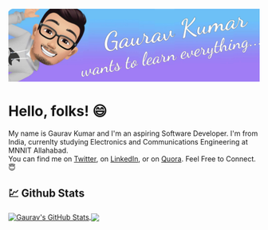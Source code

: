![Header](https://github.com/gauravk268/gauravk268/blob/master/wall.jpg "Header")

# Hello, folks! :smile:
My name is Gaurav Kumar and I'm an aspiring Software Developer. I'm from India, currenlty studying Electronics and Communications Engineering at MNNIT Allahabad. </br>
You can find me on <a href="https://twitter.com/gaurav_k268">Twitter</a>, on <a href="https://www.linkedin.com/in/gauravk268">LinkedIn</a>, or on <a href="https://www.quora.com/profile/Gaurav-1297">Quora</a>. Feel Free to Connect. :innocent:

## :chart: Github Stats
<a href="https://github.com/gauravk268/gauravk268">
  <img align="center" src="https://github-readme-stats.vercel.app/api?username=gauravk268&show_icons=true&theme=tokyonight&line_height=27&count_private=true" alt="Gaurav's GitHub Stats"/>
</a>

<a href="https://github.com/gauravk268/gauravk268">
  <img align="center" src="https://github-readme-stats.vercel.app/api/top-langs/?username=gauravk268&layout=compact&hide=jupyter%20notebook" />
</a>